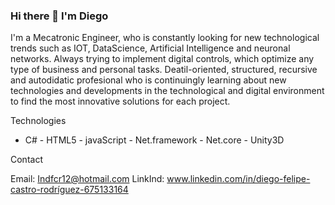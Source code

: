 ### Hi there 👋 I'm Diego 



I'm a Mecatronic Engineer, who is constantly looking for new technological trends such as IOT, DataScience, Artificial
Intelligence and neuronal networks. Always trying to implement digital controls, which optimize any type of
business and personal tasks.
Deatil-oriented, structured, recursive and autodidatic profesional who is continuingly learning about new
technologies and developments in the technological and digital environment to find the most innovative
solutions for each project.


Technologies
- C# - HTML5 - javaScript - Net.framework - Net.core - Unity3D

Contact

Email: Indfcr12@hotmail.com
LinkInd: www.linkedin.com/in/diego-felipe-castro-rodríguez-675133164



